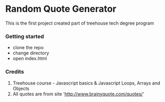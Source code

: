 # Random Quote Generator
This is the first project created part of treehouse tech degree program

### Getting started
* clone the repo
* change directory
* open index.html

### Credits
1. Treehouse course - Javascript basics & Javascript Loops, Arrays and Objects
2. All quotes are from site 'http://www.brainyquote.com/quotes/'
